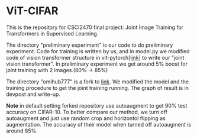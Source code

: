 # ViT-CIFAR
This is the repository for CSCI2470 final project: Joint Image Training for Transformers in Supervised Learning.

The directory "preliminary experiment" is our code to do preliminary experiment. Code for training is written by us, and in model.py we modified code of vision transformer structure in vit-pytorch[[link]](https://github.com/lucidrains/vit-pytorch) to  write our "joint vision transformer". In preliminary experiment we get around 5% boost for joint training with 2 images.(80% -> 85%)

The directory "omihub777" is a fork to [link](https://github.com/omihub777/ViT-CIFAR). We modified the model and the training procedure to get the joint training running. The graph of result is in devpost and write-up.

**Note** in  default setting forked repository use autoaugment to get 90% test accuracy on CIFAR-10. 
To better compare our method, we turn off autoaugment and just use random crop and horizontol flipping as augmentation. 
The accuracy of their model when turned off autoaugment is around 85%.

